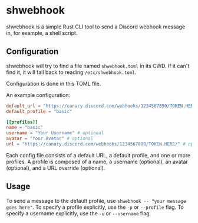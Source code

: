 # shwebhook
shwebhook is a simple Rust CLI tool to send a Discord webhook message in, for example, a shell script.

## Configuration
shwebhook will try to find a file named `shwebhook.toml` in its CWD. If it can't find it,
it will fall back to reading `/etc/shwebhook.toml`.

Configuration is done in this TOML file.

An example configuration:
```toml
default_url = "https://canary.discord.com/webhooks/1234567890/TOKEN.HERE/"
default_profile = "basic"

[[profiles]]
name = "basic"
username = "Your Username" # optional
avatar = "Your Avatar" # optional
url = "https://canary.discord.com/webhooks/1234567890/TOKEN.HERE/" # optional, overrides default_url
```

Each config file consists of a default URL, a default profile, and one or more profiles.
A profile is composed of a name, a username (optional), an avatar (optional), and a URL override (optional).

## Usage
To send a message to the default profile, use `shwebhook -- "your message goes here"`.
To specify a profile explicitly, use the `-p` or `--profile` flag.
To specify a username explicitly, use the `-u` or `--username` flag.